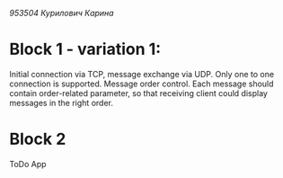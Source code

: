*953504 Курилович Карина*
# Block 1 - variation 1:
Initial connection via TCP, message exchange via UDP. Only one to one connection is supported.
Message order control. Each message should contain order-related parameter, so that receiving client could display messages in the right order.
# Block 2 
ToDo App
